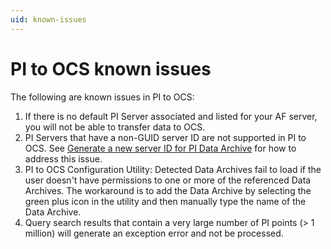 ```yaml
---
uid: known-issues
---
```


# PI to OCS known issues

The following are known issues in PI to OCS:

1. If there is no default PI Server associated and listed for your AF server, you will not be able to transfer data to OCS.
1. PI Servers that have a non-GUID server ID are not supported in PI to OCS. See [Generate a new server ID for PI Data Archive](https://docs.osisoft.com/bundle/pi-server/page/generate-a-new-server-id-for-a-pi-server-for-3.4.375-and-later.html) for how to address this issue. 
1. PI to OCS Configuration Utility: Detected Data Archives fail to load if the user doesn't have permissions to one or more of the referenced Data Archives. The workaround is to add the Data Archive by selecting the green plus icon in the utility and then manually type the name of the Data Archive.
1. Query search results that contain a very large number of PI points (> 1 million) will generate an exception error and not be processed.  